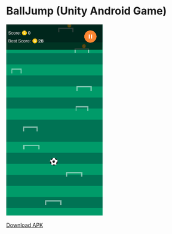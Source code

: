 # BallJump (Unity Android Game)

![Screenshot](Screenshot.PNG)

[Download APK](https://github.com/mzijewel/BallJump/blob/master/Ball%20Jump.apk)
